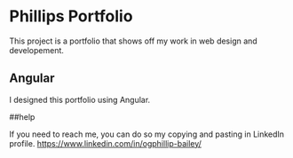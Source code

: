 # Phillips Portfolio

This project is a portfolio that shows off my work in web design and developement.

## Angular
I designed this portfolio using Angular.

##help

If you need to reach me, you can do so my copying and pasting in LinkedIn profile. https://www.linkedin.com/in/ogphillip-bailey/
